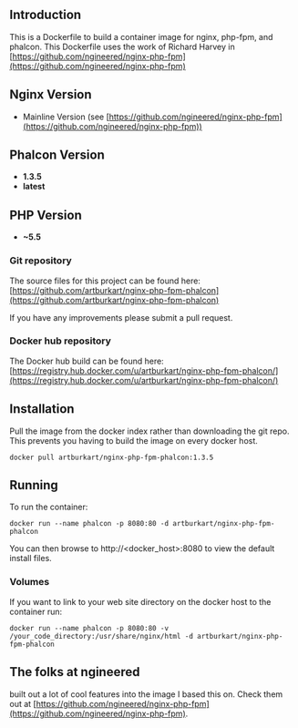 ## Introduction
This is a Dockerfile to build a container image for nginx, php-fpm, and phalcon. This Dockerfile uses the work of Richard Harvey in [https://github.com/ngineered/nginx-php-fpm](https://github.com/ngineered/nginx-php-fpm)

## Nginx Version
- Mainline Version (see [https://github.com/ngineered/nginx-php-fpm](https://github.com/ngineered/nginx-php-fpm))

## Phalcon Version
- **1.3.5**
- **latest**

## PHP Version
- **~5.5**

### Git repository
The source files for this project can be found here: [https://github.com/artburkart/nginx-php-fpm-phalcon](https://github.com/artburkart/nginx-php-fpm-phalcon)

If you have any improvements please submit a pull request.

### Docker hub repository
The Docker hub build can be found here: [https://registry.hub.docker.com/u/artburkart/nginx-php-fpm-phalcon/](https://registry.hub.docker.com/u/artburkart/nginx-php-fpm-phalcon/)

## Installation
Pull the image from the docker index rather than downloading the git repo. This prevents you having to build the image on every docker host.

```
docker pull artburkart/nginx-php-fpm-phalcon:1.3.5
```

## Running
To run the container:

```
docker run --name phalcon -p 8080:80 -d artburkart/nginx-php-fpm-phalcon
```
You can then browse to http://\<docker_host\>:8080 to view the default install files.
### Volumes
If you want to link to your web site directory on the docker host to the container run:

```
docker run --name phalcon -p 8080:80 -v /your_code_directory:/usr/share/nginx/html -d artburkart/nginx-php-fpm-phalcon
```

## The folks at ngineered
built out a lot of cool features into the image I based this on. Check them out at [https://github.com/ngineered/nginx-php-fpm](https://github.com/ngineered/nginx-php-fpm).
